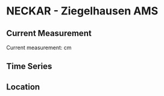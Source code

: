 # NECKAR - Ziegelhausen AMS

## Current Measurement

Current measurement: <Value topic="rivers/pegel-online/NECKAR/Ziegelhausen AMS/measurementValue"/> cm

## Time Series

<TimeSeries topic="rivers/pegel-online/NECKAR/Ziegelhausen AMS/measurementValue" period="week" />

## Location

<WorldMap>
  <Marker lat="49.41660689364678" lon="8.761896082302467" labelTopic="rivers/pegel-online/NECKAR/Ziegelhausen AMS" />
</WorldMap>
